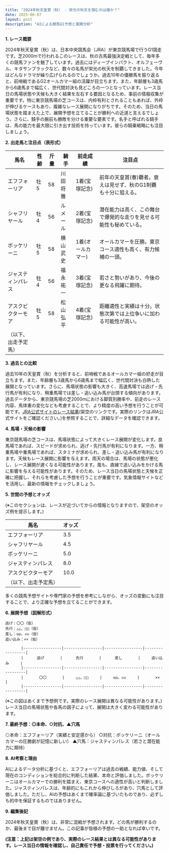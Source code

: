```yaml
---
title: "2024年秋天皇賞（秋） - 栄光の秋天を掴むのは誰か？"
date: 2025-06-07
layout: post
description: "AIによる競馬G1予想と展開分析"
---
```


**1. レース概要**

2024年秋天皇賞（秋）は、日本中央競馬会（JRA）が東京競馬場で行うG1競走です。芝2000mで行われるこのレースは、秋の古馬最強決定戦として、毎年多くの競馬ファンを魅了しています。過去にはディープインパクト、オルフェーヴル、キタサンブラックなど、数々の名馬が栄光の秋天を制覇してきました。今年はどんなドラマが繰り広げられるのでしょうか。過去10年の優勝馬を振り返ると、前哨戦であるG2オールカマー組の活躍が目立ちます。また、年齢層も3歳馬から6歳馬まで幅広く、世代間対決も見どころの一つとなっています。レース当日の馬場状態や天候も大きく結果を左右する要因となるため、事前の情報収集が重要です。特に東京競馬場の芝コースは、内枠有利とされることもあれば、外枠が伸びるケースもあり、複雑なレース展開になりがちです。そのため、当日の馬場状態を踏まえた上で、展開予想を立てることが勝利への近道と言えるでしょう。さらに、騎手の腕前も勝敗を分ける重要な要素です。名手と呼ばれる騎手は、馬の能力を最大限に引き出す技術を持っています。彼らの騎乗戦略にも注目しましょう。


**2. 出走馬と注目点（表形式）**

| 馬名       | 性齢 | 斤量 | 騎手       | 前走成績 | 注目点                                                                    |
|------------|-----|-----|-------------|-----------|-----------------------------------------------------------------------------|
| エフフォーリア | 牡5 | 58  | 川田将雅     | 1着(宝塚記念) | 前年の天皇賞(春)覇者。衰えは見せず、秋のG1制覇も十分に狙える。                   |
| シャフリヤール | 牡4 | 56  | ルメール     | 2着(宝塚記念) | 潜在能力は高く、この舞台で爆発的な走りを見せる可能性も秘めている。                   |
| ボッケリーニ  | 牡5 | 58  | 横山武史     | 1着(オールカマー)| オールカマーを圧勝。東京コース適性も高く、有力候補の一頭。                         |
| ジャスティンパレス| 牡4 | 56  | 福永祐一     | 3着(宝塚記念) | 若さと勢いがあり、今後の更なる飛躍に期待。                                       |
| アスクビクターモア| 牡5 | 58  | 松山弘平     | 4着(宝塚記念) | 距離適性と実績は十分。状態次第では上位争いに加わる可能性が高い。                     |
| （以下、出走予定馬）|     |     |             |           |                                                                             |


**3. 過去との比較**

過去10年の天皇賞（秋）を分析すると、前哨戦であるオールカマー組の好走が目立ちます。また、年齢層も3歳馬から6歳馬まで幅広く、世代間対決も白熱した展開となっています。さらに、馬場状態の影響も大きく、高速馬場では逃げ・先行馬が有利になり、稍重馬場では差し・追い込み馬が台頭する傾向があります。過去データから、東京競馬場の芝2000mにおける脚質別勝率や、前走のレース内容、馬体重の変化なども考慮することで、より精度の高い予想を行うことが可能です。[JRA公式サイトのレース結果](https://www.jra.go.jp/)(架空のリンクです。実際のリンクはJRA公式サイトをご確認ください。)を参照することで、詳細なデータを確認できます。


**4. 馬場・天候の影響**

東京競馬場の芝コースは、馬場状態によって大きくレース展開が変化します。良馬場であれば、スピードが求められ、逃げ・先行馬が有利になります。一方、稍重馬場や重馬場であれば、スタミナが求められ、差し・追い込み馬が有利になります。天候もレース展開に影響を与えます。雨天の場合は、馬場の状態が悪化し、レース展開が遅くなる可能性があります。風も、直線で追い込みをかける馬に影響を与える可能性があります。そのため、レース当日の馬場状態と天候を正確に把握し、それらを考慮した予想を行うことが重要です。気象情報サイトなどを活用し、最新の情報をチェックしましょう。


**5. 世間の予想とオッズ**

(※このセクションは、レースが近づいてからの情報となりますので、架空のオッズ例を提示します。)

| 馬名       | オッズ |
|------------|-------|
| エフフォーリア | 3.5   |
| シャフリヤール | 4.5   |
| ボッケリーニ  | 5.0   |
| ジャスティンパレス| 8.0   |
| アスクビクターモア| 10.0  |
| （以下、出走予定馬）|       |


多くの競馬予想サイトや専門家の予想を参考にしながら、オッズの変動にも注目することで、より正確な予想を立てることができます。


**6. 展開予想（図解形式）**

```
逃げ：〇〇（仮）
先行：△△、□□（仮）
差し：◎◎、◇◇（仮）
追い込み：××（仮）

       |-----------------|-----------------|-----------------|-----------------|
       |      逃げ       |      先行       |      差し       |     追い込み     |
       |-----------------|-----------------|-----------------|-----------------|
       |       〇〇       |     △△、□□     |     ◎◎、◇◇     |       ××       |
       |-----------------|-----------------|-----------------|-----------------|
```

(※この図はあくまで予想例です。実際のレース展開は異なる可能性があります。)  レース当日の馬場状態や各馬の調子によって、展開は大きく変わる可能性があります。


**7. 最終予想：◎本命、○対抗、▲穴馬**

◎本命：エフフォーリア（実績と安定感から）
○対抗：ボッケリーニ（オールカマーの圧勝劇が記憶に新しい）
▲穴馬：ジャスティンパレス（若さと潜在能力に期待）


**8. AI考察と理由**

AIによるデータ分析に基づくと、エフフォーリアは過去の戦績、能力値、そして現在のコンディションを総合的に判断した結果、本命と評価しました。ボッケリーニはオールカマーでの勝利を踏まえ、東京コースへの適性が高いと判断しました。ジャスティンパレスは、年齢的にもこれから伸びしろがあり、穴馬として評価しました。ただし、AIの予想はあくまで確率論に基づいたものであり、必ずしも的中を保証するものではありません。


**9. 編集後記**

2024年秋天皇賞（秋）は、非常に混戦が予想されます。どの馬が勝利するのか、最後まで目が離せません。この記事が皆様の予想の一助となれば幸いです。


**(注意：上記は架空の例であり、実際のレース結果とは異なる可能性があります。レース当日の情報を確認し、自己責任で予想・投票を行ってください。)**
